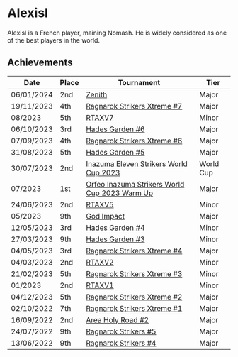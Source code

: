 # Alexisl

Alexisl is a French player, maining Nomash. 
He is widely considered as one of the best players in the world.

## Achievements

| Date | Place | Tournament | Tier |
| - | - | - | - |
| 06/01/2024 | 2nd | [Zenith](/inapedia/tournaments/misc/zenith.md) | Major |
| 19/11/2023 | 4th | [Ragnarok Strikers Xtreme #7](/inapedia/tournaments/ragna/ragnax7.md) | Major |
| 08/2023 | 5th | [RTAXV7](/inapedia/tournaments/rtaxv/rtaxv7.md) | Minor |
| 06/10/2023 | 3rd | [Hades Garden #6](/inapedia/tournaments/hg/hg6.md) | Major |
| 07/09/2023 | 4th | [Ragnarok Strikers Xtreme #6](/inapedia/tournaments/ragna/ragnax6.md) | Major
| 31/08/2023 | 5th | [Hades Garden #5](/inapedia/tournaments/hg/hg5.md) | Major |
| 30/07/2023 | 2nd | [Inazuma Eleven Strikers World Cup 2023](/inapedia/tournaments/worldcup23.md) | World Cup |
| 07/2023 | 1st | [Orfeo Inazuma Strikers World Cup 2023 Warm Up](/inapedia/tournaments/misc/orfeowc.md) | Major |
| 24/06/2023 | 2nd | [RTAXV5](/inapedia/tournaments/rtaxv/rtaxv5.md) | Minor |
| 05/2023 | 9th | [God Impact](/inapedia/tournaments/misc/godimpact.md) | Major |
| 12/05/2023 | 3rd | [Hades Garden #4](/inapedia/tournaments/hg/hg4.md) | Minor |
| 27/03/2023 | 9th | [Hades Garden #3](/inapedia/tournaments/hg/hg3.md) | Minor |
| 04/05/2023 | 3rd | [Ragnarok Strikers Xtreme #4](/inapedia/tournaments/ragna/ragnax4.md) | Major |
| 04/03/2023 | 2nd | [RTAXV2](/inapedia/tournaments/rtaxv/rtaxv2.md) | Minor |
| 21/02/2023 | 5th | [Ragnarok Strikers Xtreme #3](/inapedia/tournaments/ragna/ragnax3.md) | Minor |
| 01/2023 | 2nd | [RTAXV1](/inapedia/tournaments/rtaxv/rtaxv1.md) | Minor|
| 04/12/2023 | 5th | [Ragnarok Strikers Xtreme #2](/inapedia/tournaments/ragna/ragnax2.md) | Major |
| 02/10/2022 | 7th | [Ragnarok Strikers Xtreme #1](/inapedia/tournaments/ragna/ragnax1.md) | Major |
| 16/09/2022 | 2nd | [Area Holy Road #2](/inapedia/tournaments/misc/holyroad2.md) | Major | 
| 24/07/2022 | 9th | [Ragnarok Strikers #5](/inapedia/tournaments/ragna/ragna5.md) | Major |
| 13/06/2022 | 9th | [Ragnarok Strikers #4](/inapedia/tournaments/ragna/ragna4.md) | Major |

